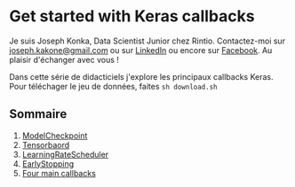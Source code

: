 # Get started with Keras callbacks
Je suis Joseph Konka, Data Scientist Junior chez Rintio. Contactez-moi sur joseph.kakone@gmail.com ou sur [LinkedIn](https://www.linkedin.com/in/joseph-koami-konka) ou encore sur [Facebook](https://web.facebook.com/josephkonka1999). Au plaisir d'échanger avec vous !

Dans cette série de didacticiels j'explore les principaux callbacks Keras. Pour téléchager le jeu de données, faites `sh download.sh`

## Sommaire
1. [ModelCheckpoint](1.ipynb)
2. [Tensorbaord](2.ipynb)
3. [LearningRateScheduler](3.ipynb)
4. [EarlyStopping](4.ipynb)
5. [Four main callbacks](5.ipynb)
